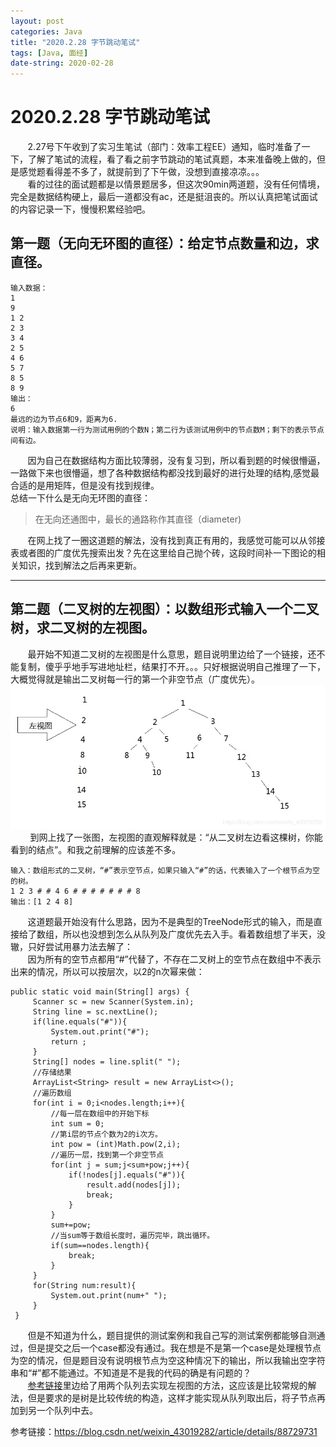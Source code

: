 ```yaml
---
layout: post
categories: Java
title: "2020.2.28 字节跳动笔试"
tags: [Java, 面经]
date-string: 2020-02-28
---
```

# 2020.2.28 字节跳动笔试
&nbsp;&nbsp;&nbsp;&nbsp;&nbsp;&nbsp;&nbsp;2.27号下午收到了实习生笔试（部门：效率工程EE）通知，临时准备了一下，了解了笔试的流程，看了看之前字节跳动的笔试真题，本来准备晚上做的，但是感觉题看得差不多了，就提前到了下午做，没想到直接凉凉。。。  
     &nbsp;&nbsp;&nbsp;&nbsp;&nbsp;&nbsp;&nbsp;看的过往的面试题都是以情景题居多，但这次90min两道题，没有任何情境，完全是数据结构硬上，最后一道都没有ac，还是挺沮丧的。所以认真把笔试面试的内容记录一下，慢慢积累经验吧。
   
## 第一题（无向无环图的直径）：给定节点数量和边，求直径。
```
输入数据：
1
9
1 2
2 3
3 4
2 5
4 6
5 7
8 5
8 9
输出：
6
最远的边为节点6和9，距离为6.
说明：输入数据第一行为测试用例的个数N；第二行为该测试用例中的节点数M；剩下的表示节点间有边。
```
 &nbsp;&nbsp;&nbsp;&nbsp;&nbsp;&nbsp;&nbsp;因为自己在数据结构方面比较薄弱，没有复习到，所以看到题的时候很懵逼，一路做下来也很懵逼，想了各种数据结构都没找到最好的进行处理的结构,感觉最合适的是用矩阵，但是没有找到规律。  
   总结一下什么是无向无环图的直径：
>    在无向还通图中，最长的通路称作其直径（diameter) 
 
&nbsp;&nbsp;&nbsp;&nbsp;&nbsp;&nbsp;&nbsp;在网上找了一圈这道题的解法，没有找到真正有用的，我感觉可能可以从邻接表或者图的广度优先搜索出发？先在这里给自己抛个砖，这段时间补一下图论的相关知识，找到解法之后再来更新。  
   ***
   
## 第二题（二叉树的左视图）：以数组形式输入一个二叉树，求二叉树的左视图。
   &nbsp;&nbsp;&nbsp;&nbsp;&nbsp;&nbsp;&nbsp;最开始不知道二叉树的左视图是什么意思，题目说明里边给了一个链接，还不能复制，傻乎乎地手写进地址栏，结果打不开。。。只好根据说明自己推理了一下，大概觉得就是输出二叉树每一行的第一个非空节点（广度优先）。  
   ![](/images/15828918516925/15828952038773.jpg)
  &nbsp;&nbsp;&nbsp;&nbsp;&nbsp;&nbsp;&nbsp; 到网上找了一张图，左视图的直观解释就是：“从二叉树左边看这棵树，你能看到的结点”。和我之前理解的应该差不多。
   ```
   输入：数组形式的二叉树，“#”表示空节点，如果只输入“#”的话，代表输入了一个根节点为空的树。
   1 2 3 # # 4 6 # # # # # # # 8
   输出：[1 2 4 8]
   ```
   &nbsp;&nbsp;&nbsp;&nbsp;&nbsp;&nbsp;&nbsp;这道题最开始没有什么思路，因为不是典型的TreeNode形式的输入，而是直接给了数组，所以也没想到怎么从队列及广度优先去入手。看着数组想了半天，没辙，只好尝试用暴力法去解了：  
   &nbsp;&nbsp;&nbsp;&nbsp;&nbsp;&nbsp;&nbsp;因为所有的空节点都用“#”代替了，不存在二叉树上的空节点在数组中不表示出来的情况，所以可以按层次，以2的n次幂来做：
   ```
   public static void main(String[] args) {
        Scanner sc = new Scanner(System.in);
        String line = sc.nextLine();
        if(line.equals("#")){
            System.out.print("#");
            return ;
        }
        String[] nodes = line.split(" ");
        //存储结果
        ArrayList<String> result = new ArrayList<>();
        //遍历数组
        for(int i = 0;i<nodes.length;i++){
            //每一层在数组中的开始下标
            int sum = 0;
            //第i层的节点个数为2的i次方。
            int pow = (int)Math.pow(2,i);
            //遍历一层，找到第一个非空节点
            for(int j = sum;j<sum+pow;j++){
                if(!nodes[j].equals("#")){
                    result.add(nodes[j]);
                    break;
                }
            }
            sum+=pow;
            //当sum等于数组长度时，遍历完毕，跳出循环。
            if(sum==nodes.length){
                break;
            }
        }
        for(String num:result){
            System.out.print(num+" ");
        }
    }
   ```
   &nbsp;&nbsp;&nbsp;&nbsp;&nbsp;&nbsp;&nbsp;但是不知道为什么，题目提供的测试案例和我自己写的测试案例都能够自测通过，但是提交之后一个case都没有通过。我在想是不是第一个case是处理根节点为空的情况，但是题目没有说明根节点为空这种情况下的输出，所以我输出空字符串和“#”都不能通过。不知道是不是我的代码的确是有问题的？  
   &nbsp;&nbsp;&nbsp;&nbsp;&nbsp;&nbsp;&nbsp;[参考链接](https://blog.csdn.net/weixin_43019282/article/details/88729731)里边给了用两个队列去实现左视图的方法，这应该是比较常规的解法，但是要求的是树是比较传统的构造，这样才能实现从队列取出后，将子节点再加到另一个队列中去。

参考链接：<https://blog.csdn.net/weixin_43019282/article/details/88729731>

